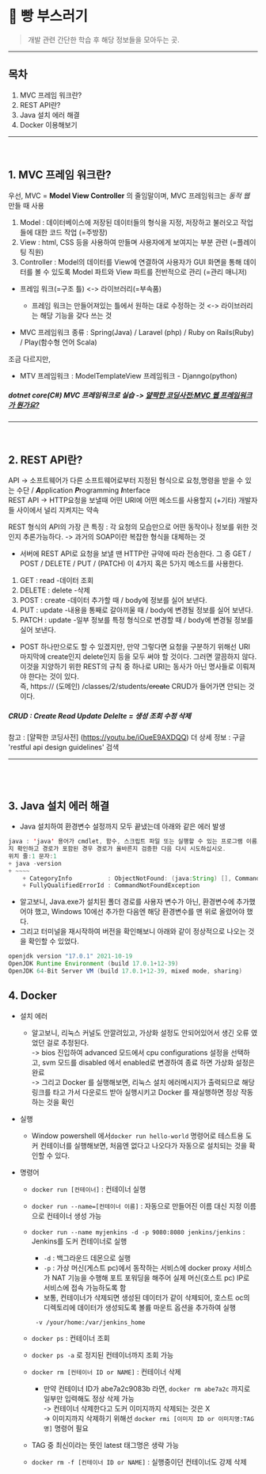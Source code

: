 # :thought_balloon: 빵 부스러기

>개발 관련 간단한 학습 후 
해당 정보들을 모아두는 곳.
-----
## 목차
1. MVC 프레임 워크란?
2. REST API란? 
3. Java 설치 에러 해결        
4. Docker 이용해보기    
   
   
   
-----
</br>

## 1. MVC 프레임 워크란?
우선, MVC = **Model View Controller** 의 줄임말이며, MVC 프레임워크는 *동적 웹* 만들 때 사용
1.  Model : 데이터베이스에 저장된 데이터들의 형식을 지정, 저장하고 불러오고 작업들에 대한 코드 작업 (=주방장)   
2.  View : html, CSS 등을 사용하여 만들며 사용자에게 보여지는 부분 관련 (=플레이팅 직원)
3.  Controller : Model의 데이터를 View에 연결하여 사용자가 GUI 화면을 통해 데이터를 볼 수 있도록 Model 파트와 View 파트를 전반적으로 관리 (=관리 매니저)

- 프레임 워크(=구조 틀) <-> 라이브러리(=부속품)
  - 프레임 워크는 만들어져있는 틀에서 원하는 대로 수정하는 것 <-> 라이브러리는 해당 기능을 갖다 쓰는 것

- MVC 프레임워크 종류 : Spring(Java) / Laravel (php) / Ruby on Rails(Ruby) / Play(함수형 언어 Scala)   

조금 다르지만,
- MTV 프레임워크 : ModelTemplateView 프레임워크 - Djanngo(python)

##### dotnet core(C#) MVC 프레임워크로 실습 -> [얄팍한 코딩사전:MVC 웹 프레임워크가 뭔가요?](https://youtu.be/AERY1ZGoYc8)   
   
   -----
</br>
   
## 2. REST API란?
API -> 소프트웨어가 다른 소프트웨어로부터 지정된 형식으로 요청,명령을 받을 수 있는 수단 / ***A***pplication ***P***rogramming ***I***nterface      
REST API -> HTTP요청을 보낼때 어떤 URI에 어떤 메소드를 사용할지 (+기타) 개발자들 사이에서 널리 지켜지는 약속 

REST 형식의 API의 가장 큰 특징 : 각 요청의 모습만으로 어떤 동작이나 정보를 위한 것인지 추론가능하다.
-> 과거의 SOAP이란 복잡한 형식을 대체하는 것   

- 서버에 REST API로 요청을 보낼 땐 HTTP란 규약에 따라 전송한다. 그 중 GET / POST / DELETE / PUT / (PATCH) 이 4가지 혹은 5가지 메소드를 사용한다.   
1. GET : read    -데이터 조회
2. DELETE : delete -삭제
3. POST : create  -데이터 추가할 때 / body에 정보를 실어 보낸다. 
4. PUT : update  -내용을 통째로 갈아끼울 때 / body에 변경될 정보를 실어 보낸다.
5. PATCH : update -일부 정보를 특정 형식으로 변경할 때 / body에 변경될 정보를 실어 보낸다.   
   
- POST 하나만으로도 할 수 있겠지만, 만약 그렇다면 요청을 구분하기 위해선 URI 마지막에 create인지 delete인지 등을 모두 써야 할 것이다.
그러면 깔끔하지 않다. 이것을 지양하기 위한 REST의 규칙 중 하나로 URI는 동사가 아닌 명사들로 이뤄져야 한다는 것이 있다.    
즉, https:// (도메인) /classes/2/students/~~create~~    CRUD가 들어가면 안되는 것이다.
   
   
   
##### CRUD : Create Read Update Delelte = 생성 조회 수정 삭제   
   
참고 : [얄팍한 코딩사전] (https://youtu.be/iOueE9AXDQQ)
더 상세 정보 : 구글 'restful api design guidelines' 검색   
   
      
<hr>    
</br></br>     
         
## 3. Java 설치 에러 해결           
- Java 설치하여 환경변수 설정까지 모두 끝냈는데 아래와 같은 에러 발생    
```java    
java : 'java' 용어가 cmdlet, 함수, 스크립트 파일 또는 실행할 수 있는 프로그램 이름으로 인식되지 않습니다. 이름이 정확한
지 확인하고 경로가 포함된 경우 경로가 올바른지 검증한 다음 다시 시도하십시오.
위치 줄:1 문자:1
+ java -version
+ ~~~~
    + CategoryInfo          : ObjectNotFound: (java:String) [], CommandNotFoundException
    + FullyQualifiedErrorId : CommandNotFoundException
```     
- 알고보니, Java.exe가 설치된 폴더 경로를 사용자 변수가 아닌, 환경변수에 추가했어야 했고, Windows 10에선 추가한 다음엔 해당 환경변수를 맨 위로 올렸어야 했다.       
- 그리고 터미널을 재시작하여 버전을 확인해보니 아래와 같이 정상적으로 나오는 것을 확인할 수 있었다.    
```java    
openjdk version "17.0.1" 2021-10-19
OpenJDK Runtime Environment (build 17.0.1+12-39)
OpenJDK 64-Bit Server VM (build 17.0.1+12-39, mixed mode, sharing)
```    
         
## 4. Docker 
- 설치 에러   
   - 알고보니, 리눅스 커널도 안깔려있고, 가상화 설정도 안되어있어서 생긴 오류 였었던 걸로 추정된다.     
   -> bios 진입하여 advanced 모드에서 cpu configurations 설정을 선택하고, svm 모드를 disabled 에서 enabled로 변경하여 종료 하면 가상화 설정은 완료   
   -> 그리고 Docker 를 실행해보면, 리눅스 설치 에러메시지가 출력되므로 해당 링크를 타고 가서 다운로드 받아 실행시키고 Docker 를 재실행하면 정상 작동하는 것을 확인  
- 실행   
   - Window powershell 에서`docker run hello-world` 명령어로 테스트용 도커 컨테이너를 실행해보면, 처음엔 없다고 나오다가 자동으로 설치되는 것을 확인할 수 있다. 

- 명령어    
   - `docker run [컨테이너]` : 컨테이너 실행   
   - `docker run --name=[컨테이너 이름]` : 자동으로 만들어진 이름 대신 지정 이름으로 컨테이너 생성 가능      
   - `docker run --name myjenkins -d -p 9080:8080 jenkins/jenkins`  : Jenkins를 도커 컨테이너로 실행   
      - `-d`  : 백그라운드 데몬으로 실행    
      - `-p`  : 가상 머신(게스트 pc)에서 동작하는 서비스에 docker proxy 서비스가 NAT 기능을 수행해 포트 포워딩을 해주어 실제 머신(호스트 pc) IP로 서비스에 접속 가능하도록 함     
      - 보통, 컨테이너가 삭제되면 생성된 데이터가 같이 삭제되어, 호스트 oc의 디렉토리에 데이터가 생성되도록 볼륨 마운트 옵션을 추가하여 실행    

      ` -v /your/home:/var/jenkins_home`      
   - `docker ps` : 컨테이너 조회    
   - `docker ps -a` 로 정지된 컨테이너까지 조회 가능   
   - `docker rm [컨테이너 ID or NAME]` : 컨테이너 삭제  
      - 만약 컨테이너 ID가 abe7a2c9083b 라면, `docker rm abe7a2c` 까지로 일부만 입력해도 정상 삭제 가능    
         -> 컨테이너 삭제한다고 도커 이미지까지 삭제되는 것은 X   
         -> 이미지까지 삭제하기 위해선 `docker rmi [이미지 ID or 이미지명:TAG명]` 명령어 필요    

    - TAG 중 최신이라는 뜻인 latest 태그명은 생략 가능      

  - `docker rm -f [컨테이너 ID or NAME]` : 실행중이던 컨테이너도 강제 삭제    


